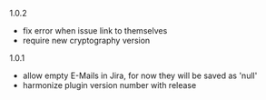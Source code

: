 1.0.2
- fix error when issue link to themselves
- require new cryptography version

1.0.1
- allow empty E-Mails in Jira, for now they will be saved as 'null'
- harmonize plugin version number with release
